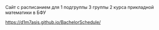 Сайт с расписанием для 1 подгруппы 3 группы 2 курса прикладной математики в БФУ



https://d1m7asis.github.io/BachelorSchedule/
